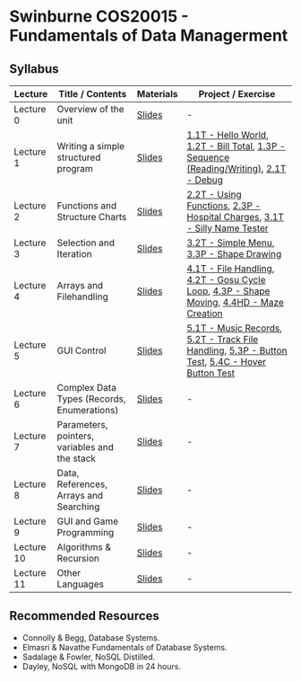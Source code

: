 # Swinburne COS20015 - Fundamentals of Data Managerment

## Syllabus

| Lecture                                                           | Title / Contents     | Materials                                                                | Project / Exercise                                      |
| ----------------------------------------------------------------- | -------------------- | ------------------------------------------------------------------------ | ------------------------------------------------------- |
| Lecture 0 | Overview of the unit | [Slides](lectures/Lecture_0.pdf) | -                                                      |
| Lecture 1 | Writing a simple structured program      | [Slides](lectures/Lecture_1.pdf) | [1.1T - Hello World](projects/1.1T-Hello_World), [1.2T - Bill Total](projects/1.2T-Desk_Check), [1.3P - Sequence (Reading/Writing)](projects/1.3P-Sequence), [2.1T - Debug](projects/2.1T-Debug) |
| Lecture 2 | Functions and Structure Charts  | [Slides](lectures/Lecture_2.pdf) | [2.2T - Using Functions](projects/2.2T-Functions), [2.3P - Hospital Charges](projects/2.3P-Hospital_Charges), [3.1T - Silly Name Tester](projects/3.1T-Silly_Name_Tester) |
| Lecture 3 | Selection and Iteration        | [Slides](lectures/lecture_3.pdf) | [3.2T - Simple Menu](projects/3.2T-Simple_Menu), [3.3P - Shape Drawing](projects/3.3P-Shape_Drawing) |
| Lecture 4 | Arrays and Filehandling         | [Slides](lectures/lecture_4.pdf) | [4.1T - File Handling](projects/4.1T-File_Handling), [4.2T - Gosu Cycle Loop](projects/4.2T-Gosu_Cycle_Loop), [4.3P - Shape Moving](projects/4.3P-Shape_Moving), [4.4HD - Maze Creation](projects/4.4HD-Maze_Creation) |
| Lecture 5 | GUI Control         | [Slides](lectures/lecture_5.pdf) | [5.1T - Music Records](projects/5.1T-Music_Records), [5.2T - Track File Handling](projects/5.2T-Track_File_Handling), [5.3P - Button Test](projects/5.3P-Button_Test), [5.4C - Hover Button Test](projects/5.4C-Hover_Button_Test) |
| Lecture 6 | Complex Data Types (Records, Enumerations)         | [Slides](lectures/lecture_6.pdf) | - |
| Lecture 7 | Parameters, pointers, variables and the stack        | [Slides](lectures/lecture_7.pdf) | - |
| Lecture 8 | Data, References, Arrays and Searching         | [Slides](lectures/lecture_8.pdf) | - |
| Lecture 9 | GUI and Game Programming        | [Slides](lectures/lecture_9.pdf) | - |
| Lecture 10 | Algorithms & Recursion        | [Slides](lectures/lecture_10.pdf) | - |
| Lecture 11 | Other Languages        | [Slides](lectures/lecture_11.pdf) | - |

## Recommended Resources
- Connolly & Begg, Database Systems.
- Elmasri & Navathe Fundamentals of Database Systems.
- Sadalage & Fowler, NoSQL Distilled.
- Dayley, NoSQL with MongoDB in 24 hours.
